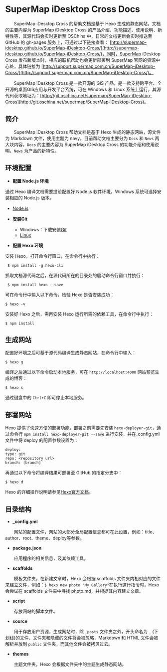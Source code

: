 # SuperMap iDesktop Cross Docs

　　SuperMap iDesktop Cross 的帮助文档是基于 Hexo 生成的静态网站，文档的主要内容为 SuperMap iDesktop Cross 的产品介绍、功能描述、使用说明、新特性等，其源代码会实时更新至 OSChina 中，日常的文档更新会实时推送至 GitHub 的 gh-pages 服务上，可通过以下链接查看： [http://supermap-idesktop.github.io/SuperMap-iDesktop-Cross/](http://supermap-idesktop.github.io/SuperMap-iDesktop-Cross/)，同时，SuperMap iDesktop Cross 发布新版本时，相应的联机帮助也会更新部署到 SuperMap 官网的资源中心处，具体链接为 [http://support.supermap.com.cn/SuperMap-iDesktop-Cross/](http://support.supermap.com.cn/SuperMap-iDesktop-Cross/)。

　　SuperMap iDesktop Cross 是一款开源的 GIS 产品，是一款支持跨平台、全开源的桌面GIS应用与开发平台系统，可在 Windows 和 Linux 系统上运行，其源代码获取地址为：[http://git.oschina.net/supermap/SuperMap-iDesktop-Cross](http://git.oschina.net/supermap/SuperMap-iDesktop-Cross)。

## 简介

　　SuperMap iDesktop Cross 帮助文档是基于 Hexo 生成的静态网站，源文件为 Markdown 文件，使用主题为 navy。目前帮助文档主要分为 `Docs` 和 `News` 两大块内容，`Docs` 的主要内容为 SuperMap iDesktop Cross 的功能介绍和使用说明，`News` 为产品的新特性。

## 环境配置

- **配置 Node.js 环境**

通过 Hexo 编译文档需要提前配置好 Node.js 软件环境，Windows 系统可选择安装相应的 Node.js 版本。

   - [Node.js](https://nodejs.org/en/)
　　
- **安装Git**

    - Windows：下载安装[Git](https://git-scm.com/downloads)
    - [Linux](https://git-scm.com/download/linux)

- **配置 Hexo 环境**

安装 Hexo，打开命令行窗口，在命令行中执行：

     $ npm install -g hexo-cli

抓取文档源代码之后，在源代码所在的目录处的启动命令行窗口并执行：

     $ npm install hexo --save

可在命令行中输入以下命令，检验 Hexo 是否安装成功：

    $ hexo -v

安装好 Hexo 之后，需再安装 Hexo 运行所需的依赖工具，在命令行中执行：

    $ npm install


## 生成网站

配置好环境之后可基于源代码编译生成静态网站，在命令行中输入：

    $ hexo g

编译之后通过以下命令启动本地服务，可在 `http://localhost:4000` 网站预览生成的博客：

    $ hexo s

通过键盘中的 `Ctrl+C` 即可停止本地服务。

## 部署网站

Hexo 提供了快速方便的部署功能，部署之前需要先安装 `hexo-deployer-git`，通过命令行 `npm install hexo-deployer-git --save` 进行安装，并在_config.yml 文件中将 deploy 的配置参数设置为：

    deploy:
    type: git
    repo: <repository url>
    branch: [branch]

再通过以下命令将编译结果可部署至 GitHub 的指定分支中：

    $ hexo d

Hexo 的详细操作说明请参见[Hexo官方文档](https://hexo.io)。

## 目录结构

- **_config.yml**

　　网站的配置文件，网站的大部分全局配置信息都可在此设置，例如：title、author、root、theme、deploy等参数。

- **package.json**

　　应用程序的相关信息，及其依赖工具。

- **scaffolds**

　　模板文件夹，在新建文章时，Hexo 会根据 scaffolds 文件夹内相对应的文件来建立文件，例如：`$ hexo new photo "My Gallery"`在执行这行指令时，Hexo 会尝试在 scaffolds 文件夹中寻找 photo.md，并根据其内容建立文章。　

- **script**

　　存放网站的脚本文件。

- **source**

　　用于存放用户资源，生成网站时，除 `_posts` 文件夹之外，开头命名为 `_` (下划线)的文件、文件夹和隐藏的文件将会被忽略，Markdown 和 HTML 文件会被解析并放到 `public` 文件夹，而其他文件会被拷贝过去。

- **themes**

　　主题文件夹，Hexo 会根据文件夹中的主题生成静态网站。

　　
